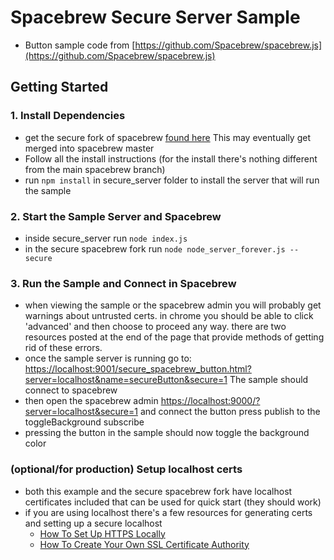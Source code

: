 Spacebrew Secure Server Sample
================
* Button sample code from [https://github.com/Spacebrew/spacebrew.js](https://github.com/Spacebrew/spacebrew.js)

Getting Started
---------------  
  
### 1. Install Dependencies
* get the secure fork of spacebrew [found here](https://github.com/gschomburg/spacebrew) This may eventually get merged into spacebrew master
* Follow all the install instructions (for the install there's nothing different from the main spacebrew branch)
* run `npm install` in secure_server folder to install the server that will run the sample

### 2. Start the Sample Server and Spacebrew
* inside secure_server run `node index.js`
* in the secure spacebrew fork run `node node_server_forever.js --secure`

### 3. Run the Sample and Connect in Spacebrew
* when viewing the sample or the spacebrew admin you will probably get warnings about untrusted certs. in chrome you should be able to click 'advanced' and then choose to proceed any way. there are two resources posted at the end of the page that provide methods of getting rid of these errors.
* once the sample server is running go to: [https://localhost:9001/secure_spacebrew_button.html?server=localhost&name=secureButton&secure=1](https://localhost:9001/secure_spacebrew_button.html?server=localhost&name=secureButton&secure=1) The sample should connect to spacebrew
* then open the spacebrew admin [https://localhost:9000/?server=localhost&secure=1](https://localhost:9000/?server=localhost&secure=1) and connect the button press publish to the toggleBackground subscribe
* pressing the button in the sample should now toggle the background color 

### (optional/for production) Setup localhost certs
* both this example and the secure spacebrew fork have localhost certificates included that can be used for quick start (they should work)
* if you are using localhost there's a few resources for generating certs and setting up a secure localhost
    - [How To Set Up HTTPS Locally](https://deliciousbrains.com/https-locally-without-browser-privacy-errors/)
    - [How To Create Your Own SSL Certificate Authority](https://deliciousbrains.com/ssl-certificate-authority-for-local-https-development/)
